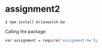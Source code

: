 # assignment2

```sh
$ npm install brianwalsh-bw
```

Calling the package
```sh
var assignment = require('assignment-bw');
```

